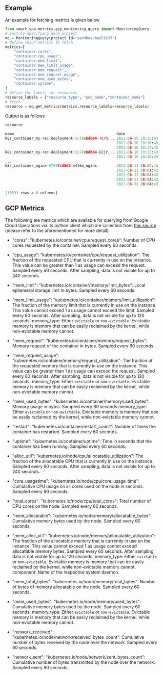 ## Example
An example for fetching metrics is given below
```python
from smart_vpa.metrics.gcp_monitoring_query import MonitoringQuery
# init by specifying each project
mq = MonitoringQuery(project_id='sandbox-ba851a37')
# define which metrics to fetch
metrics=[
    "container:cores",
    "container:cpu_usage",
    "container:mem_limit",
    "container:mem_limit_usage",
    "container:mem_request",
    "container:mem_request_usage",
    "container:mem_used_bytes",
    "container:uptime",
]
# define the labels for resources
resource_labels = ["resource_type", "pod_name","container_name"]
# fetch
resource = mq.get_metrics(metrics,resource_labels=resource_labels)
```
Output is as follows
```python
resource
                                                                               container:cores  container:cpu_usage  ...  container:mem_used_bytes  container:uptime
name                                               date                                                              ...                                            
k8s_container_my-rec-deployment-5578cbdb64-4crh... 2021-06-10 10:15:43.507162              0.0                  NaN  ...                       NaN               NaN
                                                   2021-06-10 10:16:43.507162              0.0                  NaN  ...                       NaN               NaN
                                                   2021-06-10 10:17:43.507162              0.0                  NaN  ...                       NaN               NaN
k8s_container_my-rec-deployment-5578cbdb64-82jr... 2021-06-10 10:15:43.507162              0.0                  NaN  ...                       NaN               NaN
                                                   2021-06-10 10:16:43.507162              0.0                  NaN  ...                       NaN               NaN
...                                                                                        ...                  ...  ...                       ...               ...
k8s_container_nginx-6799fc88d8-v4l6d_nginx         2021-06-11 08:00:43.507162              NaN                  NaN  ...                       NaN      78117.550399
                                                   2021-06-11 08:01:43.507162              NaN                  NaN  ...                       NaN      78177.564884
                                                   2021-06-11 08:02:43.507162              NaN                  NaN  ...                       NaN      78237.587522
                                                   2021-06-11 08:03:43.507162              NaN                  NaN  ...                       NaN      78297.571336
                                                   2021-06-11 08:04:43.507162              NaN                  NaN  ...                       NaN      78357.561885

[10531 rows x 8 columns]
```

## GCP Metrics
The following are metrics which are available for querying from Google Cloud Operations via its python client which are collection from [this source](https://cloud.google.com/monitoring/api/metrics_kubernetes) (please refer to the aforementioned for more detail).

- "cores": "kubernetes.io/container/cpu/request_cores": Number of CPU cores requested by the container. Sampled every 60 seconds.
- "cpu_usage": "kubernetes.io/container/cpu/request_utilization": The fraction of the requested CPU that is currently in use on the instance. This value can be greater than 1 as usage can exceed the request. Sampled every 60 seconds. After sampling, data is not visible for up to 240 seconds.
- "mem_limit": "kubernetes.io/container/memory/limit_bytes": Local ephemeral storage limit in bytes. Sampled every 60 seconds. 
- "mem_limit_usage": "kubernetes.io/container/memory/limit_utilization": The fraction of the memory limit that is currently in use on the instance. This value cannot exceed 1 as usage cannot exceed the limit. Sampled every 60 seconds. After sampling, data is not visible for up to 120 seconds. memory_type: Either `evictable` or `non-evictable`. Evictable memory is memory that can be easily reclaimed by the kernel, while non-evictable memory cannot.
- "mem_request": "kubernetes.io/container/memory/request_bytes": Memory request of the container in bytes. Sampled every 60 seconds.
- "mem_request_usage": "kubernetes.io/container/memory/request_utilization": The fraction of the requested memory that is currently in use on the instance. This value can be greater than 1 as usage can exceed the request. Sampled every 60 seconds. After sampling, data is not visible for up to 120 seconds. memory_type: Either `evictable` or `non-evictable`. Evictable memory is memory that can be easily reclaimed by the kernel, while non-evictable memory cannot
- "mem_used_bytes": "kubernetes.io/container/memory/used_bytes": Memory usage in bytes. Sampled every 60 seconds.memory_type: Either `evictable` or `non-evictable`. Evictable memory is memory that can be easily reclaimed by the kernel, while non-evictable memory cannot.
- "restart": "kubernetes.io/container/restart_count": Number of times the container has restarted. Sampled every 60 seconds.
- "uptime": "kubernetes.io/container/uptime": Time in seconds that the container has been running. Sampled every 60 seconds.


- "alloc_util": "kubernetes.io/node/cpu/allocatable_utilization": The fraction of the allocatable CPU that is currently in use on the instance. Sampled every 60 seconds. After sampling, data is not visible for up to 240 seconds.
- "core_usagetime": "kubernetes.io/node/cpu/core_usage_time": Cumulative CPU usage on all cores used on the node in seconds. Sampled every 60 seconds. 
- "total_cores": "kubernetes.io/node/cpu/total_cores": Total number of CPU cores on the node. Sampled every 60 seconds.
- "mem_allocatable": "kubernetes.io/node/memory/allocatable_bytes": Cumulative memory bytes used by the node. Sampled every 60 seconds. 
- "mem_alloc_util": "kubernetes.io/node/memory/allocatable_utilization": The fraction of the allocatable memory that is currently in use on the instance. This value cannot exceed 1 as usage cannot exceed allocatable memory bytes. Sampled every 60 seconds. After sampling, data is not visible for up to 120 seconds. memory_type: Either `evictable` or `non-evictable`. Evictable memory is memory that can be easily reclaimed by the kernel, while non-evictable memory cannot. component: Name of the respective system daemon.
- "mem_total_bytes": "kubernetes.io/node/memory/total_bytes": Number of bytes of memory allocatable on the node. Sampled every 60 seconds. 
- "mem_used_bytes": "kubernetes.io/node/memory/used_bytes": Cumulative memory bytes used by the node. Sampled every 60 seconds.
memory_type: Either `evictable` or `non-evictable`. Evictable memory is memory that can be easily reclaimed by the kernel, while non-evictable memory cannot.
- "network_received": "kubernetes.io/node/network/received_bytes_count": Cumulative number of bytes received by the node over the network. Sampled every 60 seconds. 
- "network_sent": "kubernetes.io/node/network/sent_bytes_count": Cumulative number of bytes transmitted by the node over the network. Sampled every 60 seconds.
